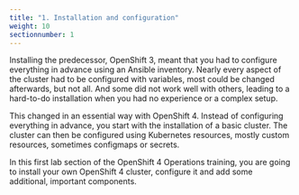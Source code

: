 ```yaml
---
title: "1. Installation and configuration"
weight: 10
sectionnumber: 1
---
```


Installing the predecessor, OpenShift 3, meant that you had to configure everything in advance using an Ansible inventory.
Nearly every aspect of the cluster had to be configured with variables, most could be changed afterwards, but not all.
And some did not work well with others, leading to a hard-to-do installation when you had no experience or a complex setup.

This changed in an essential way with OpenShift 4.
Instead of configuring everything in advance, you start with the installation of a basic cluster.
The cluster can then be configured using Kubernetes resources, mostly custom resources, sometimes configmaps or secrets.

In this first lab section of the OpenShift 4 Operations training, you are going to install your own OpenShift 4 cluster, configure it and add some additional, important components.

